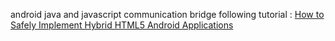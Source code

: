 android java and javascript communication bridge following tutorial : [How to Safely Implement Hybrid HTML5 Android Applications](https://www.codementor.io/android/tutorial/secure-hybrid-html5-android-webview-mobile-app)